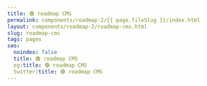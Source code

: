 ```yaml
---
title: 🟢 roadmap CMS
permalink: components/roadmap-2/{{ page.fileSlug }}/index.html
layout: components/roadmap-2/roadmap-cms.html
slug: roadmap-cms
tags: pages
seo:
  noindex: false
  title: 🟢 roadmap CMS
  og:title: 🟢 roadmap CMS
  twitter:title: 🟢 roadmap CMS
---
```



